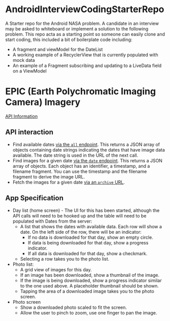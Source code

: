 # AndroidInterviewCodingStarterRepo
A Starter repo for the Android NASA problem. A candidate in an interview may be asked to whiteboard or implement a solution to the following problem. This repo acta
as a starting point so someone can easily clone and start coding, this included a bit of boilerplate code including:
- A fragment and viewModel for the DateList
- A working example of a RecyclerView that is currently populated with mock data
- An example of a Fragment subscribing and updating to a LiveData field on a ViewModel
# EPIC (Earth Polychromatic Imaging Camera) Imagery

[API Information](https://epic.gsfc.nasa.gov/about/api)

## API interaction

- Find available dates [via the `all` endpoint](https://epic.gsfc.nasa.gov/api/enhanced/all). This returns a JSON array of objects containing date strings indicating the dates that have image data available. The date string is used in the URL of the next call.
- Find images for a given date [via the `date` endpoint](https://epic.gsfc.nasa.gov/api/enhanced/date/2018-06-01). This returns a JSON array of objects. Each object has an identifier, a timestamp, and a filename fragment. You can use the timestamp and the filename fragment to derive the image URL.
- Fetch the images for a given date [via an `archive` URL](https://epic.gsfc.nasa.gov/archive/enhanced/2018/06/01/png/epic_RGB_20180601105347.png).

## App Specification

- Day list (home screen) - The UI for this has been started, although the API calls will need to be hooked up and the table will need to be populated with Dates from the server:
  - A list that shows the dates with available data. Each row will show a date. On the left side of the row, there will be an indicator:
    - If no data is downloaded for that day, show an empty circle.
    - If data is being downloaded for that day, show a progress indicator.
    - If all data is downloaded for that day, show a checkmark.
  - Selecting a row takes you to the photo list.
- Photo list:
  - A grid view of images for this day.
  - If an image has been downloaded, show a thumbnail of the image.
  - If the image is being downloaded, show a progress indicator similar to the one used above. A placeholder thumbnail should be shown.
  - Tapping the area of a downloaded image takes you to the photo screen.
- Photo screen
  - Show a downloaded photo scaled to fit the screen.
  - Allow the user to pinch to zoom, use one finger to pan the image.
